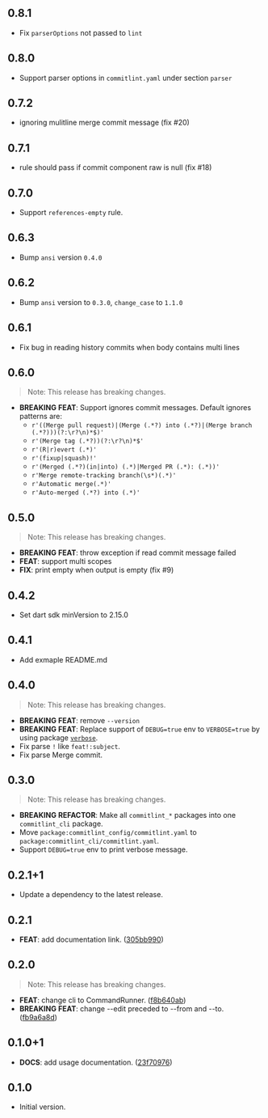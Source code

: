 ## 0.8.1

 - Fix `parserOptions` not passed to `lint`

## 0.8.0

 - Support parser options in `commitlint.yaml` under section `parser`

## 0.7.2

 - ignoring mulitline merge commit message (fix #20)

## 0.7.1

 - rule should pass if commit component raw is null (fix #18)

## 0.7.0

 - Support `references-empty` rule.

## 0.6.3

 - Bump `ansi` version `0.4.0`

## 0.6.2

 - Bump `ansi` version to `0.3.0`, `change_case` to `1.1.0`

## 0.6.1

 - Fix bug in reading history commits when body contains multi lines

## 0.6.0

> Note: This release has breaking changes.

- **BREAKING** **FEAT**: Support ignores commit messages. Default ignores patterns are:
  - `r'((Merge pull request)|(Merge (.*?) into (.*?)|(Merge branch (.*?)))(?:\r?\n)*$)'`
  - `r'(Merge tag (.*?))(?:\r?\n)*$'`
  - `r'(R|r)evert (.*)'`
  - `r'(fixup|squash)!'`
  - `r'(Merged (.*?)(in|into) (.*)|Merged PR (.*): (.*))'`
  - `r'Merge remote-tracking branch(\s*)(.*)'`
  - `r'Automatic merge(.*)'`
  - `r'Auto-merged (.*?) into (.*)'`

## 0.5.0

> Note: This release has breaking changes.

 - **BREAKING** **FEAT**: throw exception if read commit message failed
 - **FEAT**: support multi scopes
 - **FIX**: print empty when output is empty (fix #9)

## 0.4.2

 - Set dart sdk minVersion to 2.15.0
## 0.4.1

 - Add exmaple README.md

## 0.4.0

> Note: This release has breaking changes.

 - **BREAKING** **FEAT**:  remove `--version`
 - **BREAKING** **FEAT**: Replace support of `DEBUG=true` env to `VERBOSE=true` by using package [`verbose`](https://pub.dev/packages/verbose).
 - Fix parse `!` like `feat!:subject`.
 - Fix parse Merge commit.

## 0.3.0

> Note: This release has breaking changes.

 - **BREAKING** **REFACTOR**: Make all `commitlint_*` packages into one `commitlint_cli` package.
 - Move `package:commitlint_config/commitlint.yaml` to `package:commitlint_cli/commitlint.yaml`.
 - Support `DEBUG=true` env to print verbose message.
## 0.2.1+1

 - Update a dependency to the latest release.

## 0.2.1

 - **FEAT**: add documentation link. ([305bb990](https://github.com/hyiso/commitlint/commit/305bb990f0e1f70e6f0ca7266231603a28c84820))

## 0.2.0

> Note: This release has breaking changes.

 - **FEAT**: change cli to CommandRunner. ([f8b640ab](https://github.com/hyiso/commitlint/commit/f8b640ab1b337ed27ae4b37808d4fea74869c709))
 - **BREAKING** **FEAT**: change --edit preceded to --from and --to. ([fb9a6a8d](https://github.com/hyiso/commitlint/commit/fb9a6a8d33b87d8ee3784642e284a68b6cc90dea))

## 0.1.0+1

 - **DOCS**: add usage documentation. ([23f70976](https://github.com/hyiso/commitlint/commit/23f70976f2bb87776a0951f6fb7ccb067f743c52))

## 0.1.0

- Initial version.
